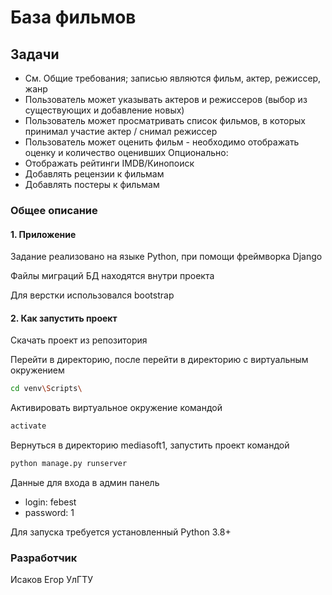 # База фильмов

## Задачи
* См. Общие требования; записью являются фильм, актер, режиссер, жанр
* Пользователь может указывать актеров и режиссеров (выбор из существующих и добавление новых)
* Пользователь может просматривать список фильмов, в которых принимал участие актер / снимал режиссер
* Пользователь может оценить фильм - необходимо отображать оценку и количество оценивших
Опционально:
* Отображать рейтинги IMDB/Кинопоиск
* Добавлять рецензии к фильмам
* Добавлять постеры к фильмам

### Общее описание

#### 1. Приложение
Задание реализовано на языке Python, при помощи фреймворка Django

Файлы миграций БД находятся внутри проекта

Для верстки использовался bootstrap

#### 2. Как запустить проект
Скачать проект из репозитория

Перейти в директорию, после перейти в директорию с виртуальным окружением

```bash
cd venv\Scripts\
```

Активировать виртуальное окружение командой

```bash
activate
```

Вернуться в директорию mediasoft1, запустить проект командой

```bash
python manage.py runserver
```

Данные для входа в админ панель

* login: febest
* password: 1

Для запуска требуется установленный Python 3.8+

### Разработчик
Исаков Егор УлГТУ
